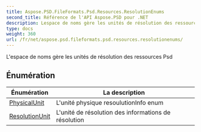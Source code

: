 ```yaml
---
title: Aspose.PSD.FileFormats.Psd.Resources.ResolutionEnums
second_title: Référence de l'API Aspose.PSD pour .NET
description: Lespace de noms gère les unités de résolution des ressources Psd
type: docs
weight: 360
url: /fr/net/aspose.psd.fileformats.psd.resources.resolutionenums/
---
```

L'espace de noms gère les unités de résolution des ressources Psd

## Énumération

| Énumération | La description |
| --- | --- |
| [PhysicalUnit](./physicalunit/) | L'unité physique resoulutionInfo enum |
| [ResolutionUnit](./resolutionunit/) | L'unité de résolution des informations de résolution |


